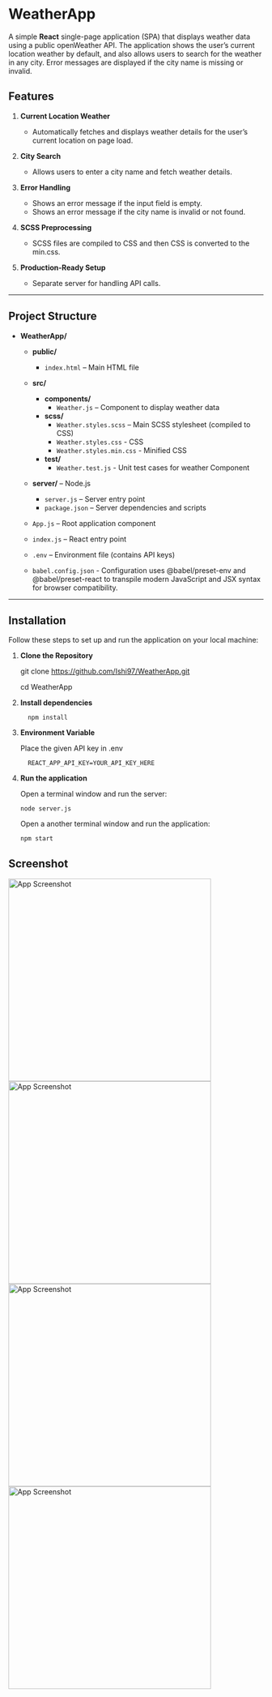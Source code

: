 # WeatherApp

A simple **React** single-page application (SPA) that displays weather data using a public openWeather API. The application shows the user’s current location weather by default, and also allows users to search for the weather in any city. Error messages are displayed if the city name is missing or invalid.



## Features

1. **Current Location Weather**  
   - Automatically fetches and displays weather details for the user’s current location on page load.

2. **City Search**  
   - Allows users to enter a city name and fetch weather details.

3. **Error Handling**  
   - Shows an error message if the input field is empty.  
   - Shows an error message if the city name is invalid or not found.

4. **SCSS Preprocessing**  
   - SCSS files are compiled to CSS and then CSS is converted to the min.css.

5. **Production-Ready Setup**  
   - Separate server for handling API calls.
  
---

## Project Structure

- **WeatherApp/**
    - **public/**
      - `index.html` – Main HTML file
    - **src/**
      - **components/**
        - `Weather.js` – Component to display weather data
      - **scss/**
        - `Weather.styles.scss` – Main SCSS stylesheet (compiled to CSS)
        - `Weather.styles.css`  - CSS 
        - `Weather.styles.min.css` - Minified CSS
      - **test/**
      	- `Weather.test.js` - Unit test cases for weather Component
         
  - **server/** – Node.js
    - `server.js` – Server entry point
    - `package.json` – Server dependencies and scripts
  - `App.js` – Root application component
  - `index.js` – React entry point
  - `.env` – Environment file (contains API keys)
  - `babel.config.json` - Configuration uses @babel/preset-env and @babel/preset-react to transpile modern JavaScript and JSX syntax for browser compatibility.






 
---

## Installation 

Follow these steps to set up and run the application on your local machine:

1. **Clone the Repository**
   
   git clone https://github.com/Ishi97/WeatherApp.git
   
   cd WeatherApp

3. **Install dependencies**
     
		 npm install
   
4. **Environment Variable**
   
     Place the given API key in .env
   
		 REACT_APP_API_KEY=YOUR_API_KEY_HERE
      
6. **Run the application**

	Open a terminal window and run the server:

	   node server.js
 
      Open a another terminal window and run the application:
   
	   npm start

 
## Screenshot 
<img src="https://github.com/user-attachments/assets/08f83e4b-bfa0-43a1-9b31-e0c610d9d676" alt="App Screenshot" width="400"/>

<img src="https://github.com/user-attachments/assets/7329ca74-b876-4cc0-93bd-97d8f8381b04" alt="App Screenshot" width="400"/>

<img src="https://github.com/user-attachments/assets/3d67b062-db89-4b55-853b-e732541242cd" alt="App Screenshot" width="400"/>

<img src="https://github.com/user-attachments/assets/7d633e23-9e9a-45b2-8453-8d4ad8303a42" alt="App Screenshot" width="400"/>

